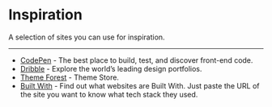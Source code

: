 # Inspiration

A selection of sites you can use for inspiration.

---

- [CodePen](https://codepen.io/) - The best place to build, test, and discover front-end code.
- [Dribble](https://dribbble.com/) - Explore the world’s leading design portfolios.
- [Theme Forest](https://themeforest.net/) - Theme Store.
- [Built With](https://builtwith.com/) - Find out what websites are Built With. Just paste the URL of the site you want to know what tech stack they used.
